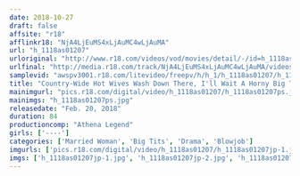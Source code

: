 ```yaml
---
date: 2018-10-27
draft: false
affsite: "r18"
afflinkr18: "NjA4LjEuMS4xLjAuMC4wLjAuMA"
url: "h_1118as01207"
urloriginal: "http://www.r18.com/videos/vod/movies/detail/-/id=h_1118as01207"
urlfinal: "http://media.r18.com/track/NjA4LjEuMS4xLjAuMC4wLjAuMA/videos/vod/movies/detail/-/id=h_1118as01207"
samplevid: "awspv3001.r18.com/litevideo/freepv/h/h_1/h_1118as01207/h_1118as01207_dmb_s.mp4"
title: "Country-Wide Hot Wives Wash Down There, I'll Wait A Horny Big Tits Wife Vs A Just-Married Pretty Lady"
mainimgurl: "pics.r18.com/digital/video/h_1118as01207/h_1118as01207ps.jpg"
mainimgs: "h_1118as01207ps.jpg"
releasedate: "Feb. 20, 2018"
duration: 84
productioncomp: "Athena Legend"
girls: ['----']
categories: ['Married Woman', 'Big Tits', 'Drama', 'Blowjob']
imgurls: ['pics.r18.com/digital/video/h_1118as01207/h_1118as01207jp-1.jpg', 'pics.r18.com/digital/video/h_1118as01207/h_1118as01207jp-2.jpg', 'pics.r18.com/digital/video/h_1118as01207/h_1118as01207jp-3.jpg', 'pics.r18.com/digital/video/h_1118as01207/h_1118as01207jp-4.jpg', 'pics.r18.com/digital/video/h_1118as01207/h_1118as01207jp-5.jpg', 'pics.r18.com/digital/video/h_1118as01207/h_1118as01207jp-6.jpg', 'pics.r18.com/digital/video/h_1118as01207/h_1118as01207jp-7.jpg', 'pics.r18.com/digital/video/h_1118as01207/h_1118as01207jp-8.jpg', 'pics.r18.com/digital/video/h_1118as01207/h_1118as01207jp-9.jpg', 'pics.r18.com/digital/video/h_1118as01207/h_1118as01207jp-10.jpg', 'pics.r18.com/digital/video/h_1118as01207/h_1118as01207jp-11.jpg', 'pics.r18.com/digital/video/h_1118as01207/h_1118as01207jp-12.jpg', 'pics.r18.com/digital/video/h_1118as01207/h_1118as01207jp-13.jpg', 'pics.r18.com/digital/video/h_1118as01207/h_1118as01207jp-14.jpg', 'pics.r18.com/digital/video/h_1118as01207/h_1118as01207jp-15.jpg', 'pics.r18.com/digital/video/h_1118as01207/h_1118as01207jp-16.jpg', 'pics.r18.com/digital/video/h_1118as01207/h_1118as01207jp-17.jpg', 'pics.r18.com/digital/video/h_1118as01207/h_1118as01207jp-18.jpg', 'pics.r18.com/digital/video/h_1118as01207/h_1118as01207jp-19.jpg', 'pics.r18.com/digital/video/h_1118as01207/h_1118as01207jp-20.jpg']
imgs: ['h_1118as01207jp-1.jpg', 'h_1118as01207jp-2.jpg', 'h_1118as01207jp-3.jpg', 'h_1118as01207jp-4.jpg', 'h_1118as01207jp-5.jpg', 'h_1118as01207jp-6.jpg', 'h_1118as01207jp-7.jpg', 'h_1118as01207jp-8.jpg', 'h_1118as01207jp-9.jpg', 'h_1118as01207jp-10.jpg', 'h_1118as01207jp-11.jpg', 'h_1118as01207jp-12.jpg', 'h_1118as01207jp-13.jpg', 'h_1118as01207jp-14.jpg', 'h_1118as01207jp-15.jpg', 'h_1118as01207jp-16.jpg', 'h_1118as01207jp-17.jpg', 'h_1118as01207jp-18.jpg', 'h_1118as01207jp-19.jpg', 'h_1118as01207jp-20.jpg']
---
```

